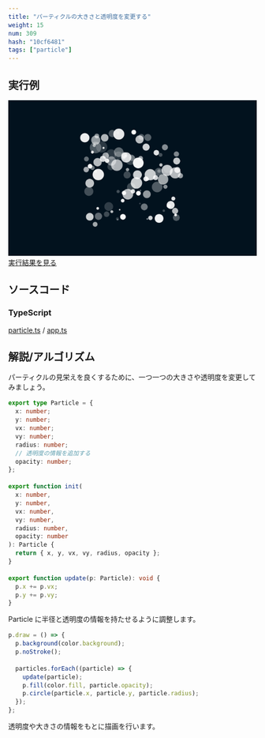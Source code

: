 ```yaml
---
title: "パーティクルの大きさと透明度を変更する"
weight: 15
num: 309
hash: "10cf6481"
tags: ["particle"]
---
```


## 実行例

![](./static/images/10cf6481/0.png)
[実行結果を見る](./static/play/10cf6481/index.html)

## ソースコード

### TypeScript

[particle.ts](./static/code/10cf6481/particle.ts) / [app.ts](./static/code/10cf6481/app.ts)

## 解説/アルゴリズム

パーティクルの見栄えを良くするために、一つ一つの大きさや透明度を変更してみましょう。

```typescript
export type Particle = {
  x: number;
  y: number;
  vx: number;
  vy: number;
  radius: number;
  // 透明度の情報を追加する
  opacity: number;
};

export function init(
  x: number,
  y: number,
  vx: number,
  vy: number,
  radius: number,
  opacity: number
): Particle {
  return { x, y, vx, vy, radius, opacity };
}

export function update(p: Particle): void {
  p.x += p.vx;
  p.y += p.vy;
}
```

Particle に半径と透明度の情報を持たせるように調整します。

```typescript
p.draw = () => {
  p.background(color.background);
  p.noStroke();

  particles.forEach((particle) => {
    update(particle);
    p.fill(color.fill, particle.opacity);
    p.circle(particle.x, particle.y, particle.radius);
  });
};
```

透明度や大きさの情報をもとに描画を行います。
